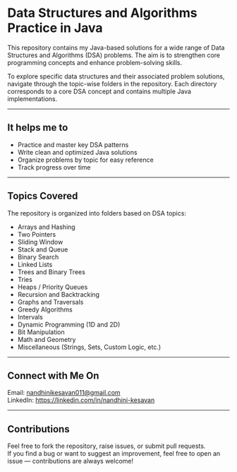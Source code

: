 # Data Structures and Algorithms Practice in Java

This repository contains my Java-based solutions for a wide range of Data Structures and Algorithms (DSA) problems. The aim is to strengthen core programming concepts and enhance problem-solving skills.

To explore specific data structures and their associated problem solutions, navigate through the topic-wise folders in the repository. Each directory corresponds to a core DSA concept and contains multiple Java implementations.

---

## It helps me to
- Practice and master key DSA patterns  
- Write clean and optimized Java solutions  
- Organize problems by topic for easy reference  
- Track progress over time  

---

## Topics Covered

The repository is organized into folders based on DSA topics:
- Arrays and Hashing  
- Two Pointers  
- Sliding Window  
- Stack and Queue  
- Binary Search  
- Linked Lists  
- Trees and Binary Trees  
- Tries  
- Heaps / Priority Queues  
- Recursion and Backtracking  
- Graphs and Traversals  
- Greedy Algorithms  
- Intervals  
- Dynamic Programming (1D and 2D)  
- Bit Manipulation  
- Math and Geometry  
- Miscellaneous (Strings, Sets, Custom Logic, etc.)

---

## Connect with Me On

 Email: nandhinikesavan011@gmail.com  
 LinkedIn: https://linkedin.com/in/nandhini-kesavan

---

##  Contributions

Feel free to fork the repository, raise issues, or submit pull requests.  
If you find a bug or want to suggest an improvement, feel free to open an issue — contributions are always welcome!

